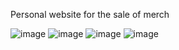 Personal website for the sale of merch

![image](https://github.com/user-attachments/assets/3aa5fdb8-6a2a-4a3a-bd44-21d3d0c52ed0)
![image](https://github.com/user-attachments/assets/9518ad43-f145-477b-978e-4df55a1bf071)
![image](https://github.com/user-attachments/assets/bb16f2fd-3c4c-4bdd-97e6-50d873adc02a)
![image](https://github.com/user-attachments/assets/8dfcc859-30c3-4b62-a4da-47648770f25f)
